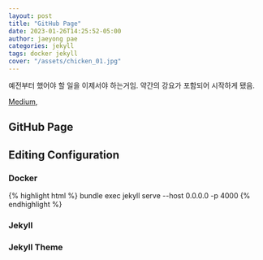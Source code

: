 ```yaml
---
layout: post
title: "GitHub Page"
date: 2023-01-26T14:25:52-05:00
author: jaeyong pae
categories: jekyll
tags: docker jekyll
cover: "/assets/chicken_01.jpg"
---
```


예전부터 했어야 할 일을 이제서야 하는거임. 약간의 강요가 포함되어 시작하게 됐음.

[Medium](https://medium.com/),

## GitHub Page

## Editing Configuration

### Docker

{% highlight html %}
bundle exec jekyll serve --host 0.0.0.0 -p 4000
{% endhighlight %}

### Jekyll

### Jekyll Theme
